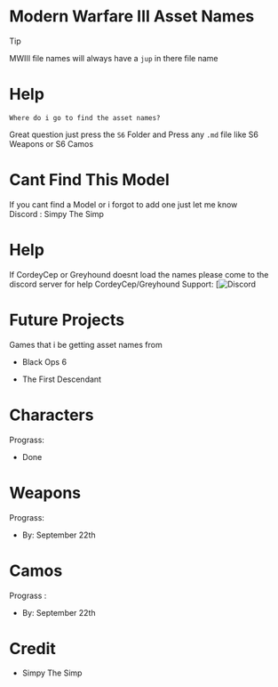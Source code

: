 # Modern Warfare III Asset Names


> [!TIP]
> 
>MWIII file names will always have a `jup` in there file name

# Help
`Where do i go to find the asset names?`

Great question just press the `S6` Folder and Press any `.md` file like S6 Weapons or S6 Camos 

# Cant Find This Model
 If you cant find a Model or i forgot to add one just let me know  
 Discord : Simpy The Simp 

# Help
 If CordeyCep or Greyhound doesnt load the names please come to the discord server for help
 CordeyCep/Greyhound Support:
 [![Discord](https://discord.gg/eY2Y5p2PEp)


# Future Projects
Games that i be getting asset names from
  
  - Black Ops 6

 
  - The First Descendant 


# Characters
 Prograss:
- Done 


# Weapons
 Prograss:
- By: September 22th


# Camos 
 Prograss :
- By: September 22th




# Credit 
- Simpy The Simp 
